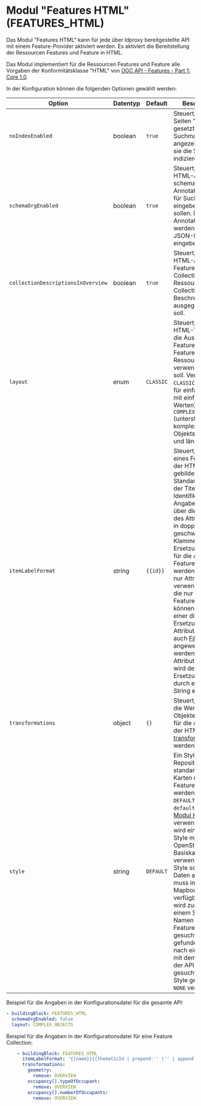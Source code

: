 # Modul "Features HTML" (FEATURES_HTML)

Das Modul "Features HTML" kann für jede über ldproxy bereitgestellte API mit einem Feature-Provider aktiviert werden. Es aktiviert die Bereitstellung der Ressourcen Features und Feature in HTML.

Das Modul implementiert für die Ressourcen Features und Feature alle Vorgaben der Konformitätsklasse "HTML" von [OGC API - Features - Part 1: Core 1.0](http://www.opengis.net/doc/IS/ogcapi-features-1/1.0#rc_html).

In der Konfiguration können die folgenden Optionen gewählt werden:

|Option |Datentyp |Default |Beschreibung
| --- | --- | --- | ---
|`noIndexEnabled` |boolean |`true` |Steuert, ob in allen Seiten "noIndex" gesetzt wird und Suchmaschinen angezeigt wird, dass sie die Seiten nicht indizieren sollen.
|`schemaOrgEnabled` |boolean |`true` |Steuert, ob in die HTML-Ausgabe schema.org-Annotationen, z.B. für Suchmaschinen, eingebettet sein sollen. Die Annotationen werden im Format JSON-LD eingebettet.
|`collectionDescriptionsInOverview`  |boolean |`true` |Steuert, ob in der HTML-Ausgabe der Feature-Collections-Ressource für jede Collection die Beschreibung ausgegeben werden soll.
|`layout` |enum |`CLASSIC` |Steuert, welches HTML-Template für die Ausgabe der Features- und Feature-Ressourcen verwendet werden soll. Verfügbar sind `CLASSIC` (vor allem für einfache Objekte mit einfachen Werten) und `COMPLEX_OBJECTS` (unterstützt auch komplexere Objektstrukturen und längere Werte).
|`itemLabelFormat` |string |`{{id}}` |Steuert, wie der Titel eines Features in der HTML-Ausgabe gebildet wird. Standardmäßig ist der Titel der Identifikator. In der Angabe können über die Angabe des Attributnamens in doppelt-geschweiften Klammern Ersetzungspunkte für die Attribute des Features verwendet werden. Es können nur Attribute verwendet werden, die nur einmal pro Feature vorkommen können. Neben einer direkten Ersetzung mit dem Attributwert können auch [Filter](general-rules.md#String-Template-Filter) angewendet werden. Ist ein Attribut `null`, dann wird der Ersetzungspunkt durch einen leeren String ersetzt.
|`transformations` |object |`{}` |Steuert, ob und wie die Werte von Objekteigenschaften für die Ausgabe in der HTML-Ausgabe [transformiert](general-rules.md#transformations) werden.
|`style` |string |`DEFAULT` |Ein Style im Style-Repository, der standardmäßig in Karten mit den Features verwendet werden soll. Bei `DEFAULT` wird der `defaultStyle` aus [Modul HTML](html.md) verwendet. Bei `NONE` wird ein einfacher Style mit OpenStreetMap als Basiskarte verwendet. Der Style sollte alle Daten abdecken und muss im Format Mapbox Style verfügbar sein. Es wird zuerst nach einem Style mit dem Namen für die Feature Collection gesucht; falls keiner gefunden wird, wird nach einem Style mit dem Namen auf der API-Ebene gesucht. Wird kein Style gefunden, wird `NONE` verwendet.

Beispiel für die Angaben in der Konfigurationsdatei für die gesamte API:

```yaml
- buildingBlock: FEATURES_HTML
  schemaOrgEnabled: false
  layout: COMPLEX_OBJECTS
```

Beispiel für die Angaben in der Konfigurationsdatei für eine Feature Collection:

```yaml
    - buildingBlock: FEATURES_HTML
      itemLabelFormat: '{{name}}{{thematicId | prepend:'' ('' | append:'')''}}'
      transformations:
        geometry:
          remove: OVERVIEW
        occupancy[].typeOfOccupant:
          remove: OVERVIEW
        occupancy[].numberOfOccupants:
          remove: OVERVIEW
```
